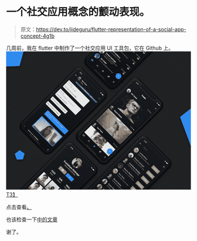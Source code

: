 # 一个社交应用概念的颤动表现。

> 原文：<https://dev.to/jideguru/flutter-representation-of-a-social-app-concept-4g1b>

几周前，我在 flutter 中制作了一个社交应用 UI 工具包，它在 Github 上。
[![Preview](img/210b5f279253f8a5a745c8784ba78a7e.png)T3】](https://res.cloudinary.com/practicaldev/image/fetch/s--JRMjqf6i--/c_limit%2Cf_auto%2Cfl_progressive%2Cq_auto%2Cw_880/https://github.com/JideGuru/FlutterSocialAppUIKit/raw/master/ss/2.png)

点击查看[。](https://github.com/JideGuru/FlutterSocialAppUIKit)

也该检查一下[中的文章](https://medium.com/@jideguru/building-a-social-app-ui-with-flutter-af3d2317dc10?source=---------2------------------)

谢了。